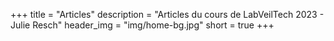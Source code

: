 +++
title = "Articles"
description = "Articles du cours de LabVeilTech 2023 - Julie Resch"
header_img = "img/home-bg.jpg"
short = true
+++